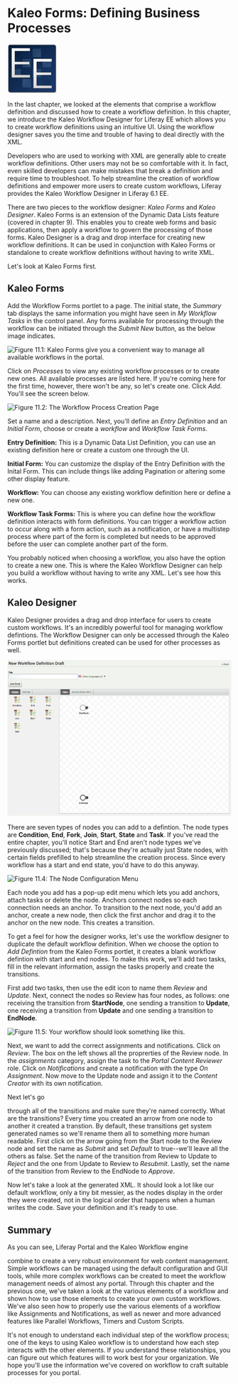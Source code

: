 # Kaleo Forms: Defining Business Processes [](id=lp-6-1-ugen11-kaleo-forms-defining-business-processes-0)
[](id=lp-6-1-ugen11-kaleo-forms-defining-business-processes-head-ref-0)

![EE Only Feature](../../images/ee-feature-web.png)

In the last chapter, we looked at the elements that comprise a workflow
definition and discussed how to create a workflow definition. In this chapter,
we introduce the Kaleo Workflow Designer for Liferay EE which allows you to
create workflow definitions using an intuitive UI. Using the workflow designer
saves you the time and trouble of having to deal directly with the XML.

Developers who are used to working with XML are generally able to create
workflow definitions. Other users may not be so comfortable with it. In fact,
even skilled developers can make mistakes that break a definition and require
time to troubleshoot. To help streamline the creation of workflow definitions
and empower more users to create custom workflows, Liferay provides the Kaleo
Workflow Designer in Liferay 6.1 EE.

There are two pieces to the workflow designer: *Kaleo Forms* and *Kaleo
Designer*. Kaleo Forms is an extension of the Dynamic Data Lists feature
(covered in chapter 9). This enables you to create web forms and basic
applications, then apply a workflow to govern the processing of those forms.
Kaleo Designer is a drag and drop interface for creating new workflow
definitions. It can be used in conjunction with Kaleo Forms or standalone to
create workflow definitions without having to write XML.

Let's look at Kaleo Forms first. 

## Kaleo Forms [](id=lp-6-1-ugen06-kaleo-forms-0)

Add the Workflow Forms portlet to a page. The initial state, the *Summary* tab
displays the same information you might have seen in *My Workflow Tasks* in the
control panel. Any forms available for processing through the workflow can be
initiated through the *Submit New* button, as the below image indicates. 

![Figure 11.1: Kaleo Forms give you a convenient way to manage all available
workflows in the portal. ](../../images/kaleo-forms-initial-view.png)

Click on *Processes* to view any existing workflow processes or to create new
ones. All available processes are listed here. If you're coming here for the
first time, however, there won't be any, so let's create one. Click *Add*.
You'll see the screen below. 

![Figure 11.2: The Workflow Process Creation
Page](../../images/kaleo-workflow-add-process.png)

Set a name and a description. Next, you'll define an *Entry Definition* and an
*Initial Form*, choose or create a *workflow* and *Workflow Task Forms*.

**Entry Definition:** This is a Dynamic Data List Definition, you can use an
existing definition here or create a custom one through the UI.

**Initial Form:** You can customize the display of the Entry Definition with the
Inital Form. This can include things like adding Pagination or altering some
other display feature.

**Workflow:** You can choose any existing workflow definition here or define a
new one.

**Workflow Task Forms:** This is where you can define how the workflow
definition interacts with form definitions. You can trigger a workflow action to
occur along with a form action, such as a notification, or have a multistep
process where part of the form is completed but needs to be approved before the
user can complete another part of the form. 

You probably noticed when choosing a workflow, you also have the option to
create a new one. This is where the Kaleo Workflow Designer can help you build a
workflow without having to write any XML. Let's see how this works. 

## Kaleo Designer [](id=lp-6-1-ugen06-kaleo-designer-0)

Kaleo Designer provides a drag and drop interface for users to create custom
workflows. It's an incredibly powerful tool for managing workflow defintions.
The Workflow Designer can only be accessed through the Kaleo Forms portlet but
definitions created can be used for other processes as well.

![Figure 11.3: The Workflow Designer](../../images/kaleo-workflow-designer.png)

There are seven types of nodes you can add to a defintion. The node types are
**Condition**, **End**, **Fork**, **Join**, **Start**, **State** and **Task**.
If you've read the entire chapter, you'll notice Start and End aren't node types
we've previously discussed; that's because they're actually just State nodes,
with certain fields prefilled to help streamline the creation process. Since
every workflow has a start and end state, you'd have to do this anyway. 

![Figure 11.4: The Node Configuration
Menu](../../images/kaleo-designer-submenu.png)

Each node you add has a pop-up edit menu which lets you add anchors, attach
tasks or delete the node. Anchors connect nodes so each connection needs an
anchor. To transition to the next node, you'd add an anchor, create a new node,
then click the first anchor and drag it to the anchor on the new node. This
creates a transition.

To get a feel for how the designer works, let's use the workflow designer to
duplicate the default workflow definition. When we choose the option to *Add
Defintion* from the Kaleo Forms portlet, it creates a blank workflow defintion
with start and end nodes. To make this work, we'll add two tasks, fill in the
relevant information, assign the tasks properly and create the transitions.

First add two tasks, then use the edit icon to name them *Review* and *Update*.
Next, connect the nodes so Review has four nodes, as follows: one receiving the
transition from **StartNode**, one sending a transition to **Update**, one
receiving a transition from **Update** and one sending a transition to
**EndNode**.

<!-- | TODO: I fixed this screenshot, but not before I deleted this todo -->
![Figure 11.5: Your workflow should look something like
this.](../../images/kaleo-designer-basic-workflow.png)

Next, we want to add the correct assignments and notifications. Click on
*Review*. The box on the left shows all the proprerties of the Review node. In
the *assignments* category, assign the task to the *Portal Content Reviewer*
role. Click on *Notifications* and create a notification with the type *On
Assignment*. Now move to the Update node and assign it to the *Content Creator*
with its own notification.

<!-- | TODO: The below paragraph is confusing; please fix. --> Next let's go
through all of the transitions and make sure they're named correctly. What are
the transitions? Every time you created an arrow from one node to another it
created a transtion. By default, these transitions get system generated names so
we'll rename them all to something more human readable. First click on the arrow
going from the Start node to the Review node and set the name as *Submit* and
set *Default* to true--we'll leave all the others as false. Set the name of the
transition from Review to Update to *Reject* and the one from Update to Review
to *Resubmit*. Lastly, set the name of the transition from Review to the EndNode
to *Approve*.

Now let's take a look at the generated XML. It should look a lot like our
default workflow, only a tiny bit messier, as the nodes display in the order
they were created, not in the logical order that happens when a human writes the
code. Save your definition and it's ready to use.

## Summary [](id=summ-28)

<!-- | TODO: This summary is too thin. It should summarize what you covered in
the chapter. Going back and looking at the chapter headings can help you write a
good summary. | --> As you can see, Liferay Portal and the Kaleo Workflow engine
combine to create a very robust environment for web content management. Simple
workflows can be managed using the default configuration and GUI tools, while
more complex workflows can be created to meet the workflow management needs of
almost any portal. Through this chapter and the previous one, we've taken a look
at the various elements of a workflow and shown how to use those elements to
create your own custom workflows. We've also seen how to properly use the
various elements of a workflow like Assignments and Notifications, as well as
newer and more advanced features like Parallel Workflows, Timers and Custom
Scripts.

It's not enough to understand each individual step of the workflow process; one
of the keys to using Kaleo workflow is to understand how each step interacts
with the other elements. If you understand these relationships, you can figure
out which features will to work best for your organization. We hope you'll use
the information we've covered on workflow to craft suitable processes for you
portal.
